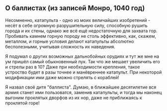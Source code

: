 ## О баллистах (из записей Монро, 1040 год)
Несомненно, катапульта - одно из моих величайших изобретений - несёт в себе огромную разрушительную силу, способную рушить города и их стены, однако же всё ещё недостаточную для захвата гор. Пробивать камнем горную породу не столь эффективно, как, скажем, металлом, и горные условия делают катапульты абсолютно бесполезными, учитывая сложность их наведения.

Я подумал о других возможных дальнобойных орудиях и тут же мне на ум пришёл самый обыкновенный лук. Так что же мешает увеличить его и стрелы раз в 10? Даже при необходимости крепления, такое устроство будет в разы точнее и манёвреннее катапульт. При некоторой модификации ими даже можно стрелять с кораблей!

Я назвал своё дитя "баллиста". Думаю, в ближайшее десятилетие вся армия станет ими пользоватся, заменив катапульты, и тогда мы наконец выгоним проклятых дворфов из их нор, даже не приближаясь к проклятой горе!
